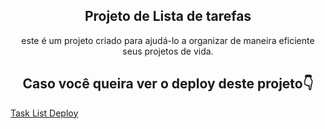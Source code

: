 <h2 align='center'>Projeto de Lista de tarefas</h2>

<p align='center'>este é um projeto criado para ajudá-lo a organizar de maneira
eficiente seus projetos de vida.</p>

<h2 align='center'>Caso você queira ver o deploy deste projeto👇</h2>
<a href='https://task-list-nine-eta.vercel.app/' target='_blank' align='center'>Task List Deploy</a>
